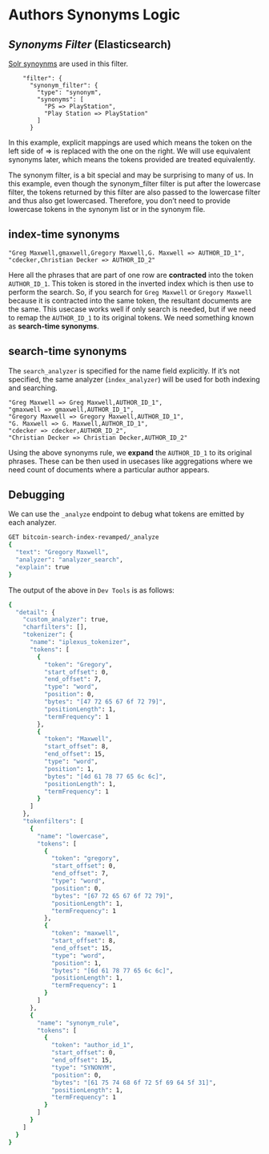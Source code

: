 # Authors Synonyms Logic
## _Synonyms Filter_ (Elasticsearch)

[Solr synoynms](https://www.elastic.co/guide/en/elasticsearch/reference/current/analysis-synonym-tokenfilter.html#_solr_synonyms) are used in this filter.

        "filter": {
          "synonym_filter": {
            "type": "synonym",
            "synonyms": [
              "PS => PlayStation",
              "Play Station => PlayStation"
            ]
          }

In this example, explicit mappings are used which means the token on the left side of => is replaced with the one on the right. We will use equivalent synonyms later, which means the tokens provided are treated equivalently.

The synonym filter, is a bit special and may be surprising to many of us. In this example, even though the synonym_filter filter is put after the lowercase filter, the tokens returned by this filter are also passed to the lowercase filter and thus also get lowercased. Therefore, you don’t need to provide lowercase tokens in the synonym list or in the synonym file.

## index-time synonyms
```
"Greg Maxwell,gmaxwell,Gregory Maxwell,G. Maxwell => AUTHOR_ID_1",
"cdecker,Christian Decker => AUTHOR_ID_2"
```
Here all the phrases that are part of one row are **contracted** into the token `AUTHOR_ID_1`.
This token is stored in the inverted index which is then use to perform the search. So, if you search for `Greg Maxwell` or `Gregory Maxwell` because it is contracted into the same token, the resultant documents are the same. This usecase works well if only search is needed, but if we need to remap the `AUTHOR_ID_1` to its original tokens. We need something known as **search-time synonyms**.

## search-time synonyms

The `search_analyzer` is specified for the name field explicitly. If it’s not specified, the same analyzer (`index_analyzer`) will be used for both indexing and searching.
```
"Greg Maxwell => Greg Maxwell,AUTHOR_ID_1",
"gmaxwell => gmaxwell,AUTHOR_ID_1",
"Gregory Maxwell => Gregory Maxwell,AUTHOR_ID_1",
"G. Maxwell => G. Maxwell,AUTHOR_ID_1",
"cdecker => cdecker,AUTHOR_ID_2",
"Christian Decker => Christian Decker,AUTHOR_ID_2"
```
Using the above synonyms rule, we **expand** the `AUTHOR_ID_1` to its original phrases. These can be then used in usecases like aggregations where we need count of documents where a particular author appears.

## Debugging
We can use the `_analyze` endpoint to debug what tokens are emitted by each analyzer.
```sh
GET bitcoin-search-index-revamped/_analyze
{
  "text": "Gregory Maxwell",
  "analyzer": "analyzer_search",
  "explain": true
}
```
The output of the above in `Dev Tools` is as follows:
```sh
{
  "detail": {
    "custom_analyzer": true,
    "charfilters": [],
    "tokenizer": {
      "name": "iplexus_tokenizer",
      "tokens": [
        {
          "token": "Gregory",
          "start_offset": 0,
          "end_offset": 7,
          "type": "word",
          "position": 0,
          "bytes": "[47 72 65 67 6f 72 79]",
          "positionLength": 1,
          "termFrequency": 1
        },
        {
          "token": "Maxwell",
          "start_offset": 8,
          "end_offset": 15,
          "type": "word",
          "position": 1,
          "bytes": "[4d 61 78 77 65 6c 6c]",
          "positionLength": 1,
          "termFrequency": 1
        }
      ]
    },
    "tokenfilters": [
      {
        "name": "lowercase",
        "tokens": [
          {
            "token": "gregory",
            "start_offset": 0,
            "end_offset": 7,
            "type": "word",
            "position": 0,
            "bytes": "[67 72 65 67 6f 72 79]",
            "positionLength": 1,
            "termFrequency": 1
          },
          {
            "token": "maxwell",
            "start_offset": 8,
            "end_offset": 15,
            "type": "word",
            "position": 1,
            "bytes": "[6d 61 78 77 65 6c 6c]",
            "positionLength": 1,
            "termFrequency": 1
          }
        ]
      },
      {
        "name": "synonym_rule",
        "tokens": [
          {
            "token": "author_id_1",
            "start_offset": 0,
            "end_offset": 15,
            "type": "SYNONYM",
            "position": 0,
            "bytes": "[61 75 74 68 6f 72 5f 69 64 5f 31]",
            "positionLength": 1,
            "termFrequency": 1
          }
        ]
      }
    ]
  }
}
```